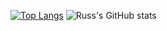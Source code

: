 [![Top Langs](https://github-readme-stats.vercel.app/api/top-langs/?username=rgahockey&theme=radical&hide=html,javascript,shell,css,jupyter-notebook,makefile&layout=compact)](https://github.com/rgahockey/github-readme-stats)
![Russ's GitHub stats](https://github-readme-stats.vercel.app/api?username=rgahockey&show_icons=true&theme=radical&hide_rank=true)
<!--

**rgahockey/rgahockey** is a ✨ _special_ ✨ repository because its `README.md` (this file) appears on your GitHub profile.

<!--

Here are some ideas to get you started:

- 🔭 I’m currently working on ...
- 🌱 I’m currently learning ...
- 👯 I’m looking to collaborate on ...
- 🤔 I’m looking for help with ...
- 💬 Ask me about ...
- 📫 How to reach me: ...
- 😄 Pronouns: ...
- ⚡ Fun fact: ...
-->
